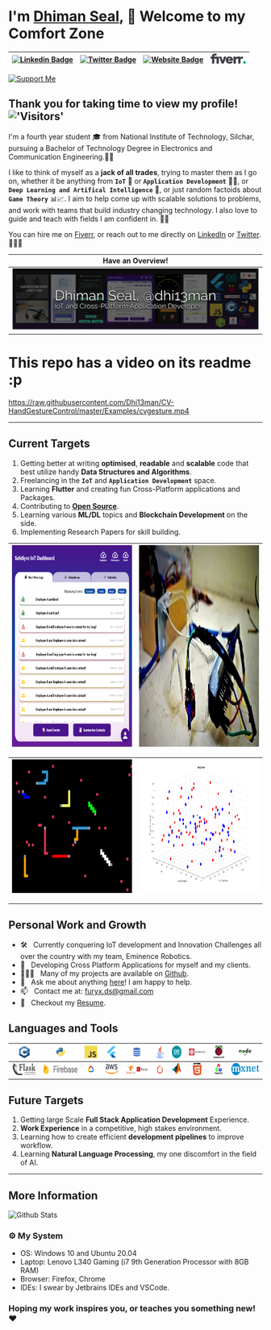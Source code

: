 # I'm [Dhiman Seal](https://github.com/dhi13man/), 👋 Welcome to my Comfort Zone

| [![Linkedin Badge](https://img.shields.io/badge/-LinkedIn-0e76a8?style=flat-square&logo=Linkedin&logoColor=white)](https://linkedin.com/in/dhi13man) | [![Twitter Badge](https://img.shields.io/badge/-Twitter-00acee?style=flat-square&logo=Twitter&logoColor=white)](https://twitter.com/dhi13man) | [![Website Badge](https://img.shields.io/badge/Website-3b5998?style=flat-square&logo=google-chrome&logoColor=white)](https://www.eminencerobotics.org/) | [<img height="20" width="70" src="assets/other/fiverr_badge.jpg" alt="Fiverr Badge">](https://www.fiverr.com/share/Qdm8oR) |
| :---: | :---: | :---: | :---: |

[![Support Me](https://img.buymeacoffee.com/button-api/?text=Support%20my%20Work!&emoji=%F0%9F%92%BB&slug=dhi13man&button_colour=FF5F5F&font_colour=ffffff&font_family=Bree&outline_colour=000000&coffee_colour=FFDD00)](https://www.buymeacoffee.com/dhi13man)

## Thank you for taking time to view my profile! &nbsp; !['Visitors'](https://visitor-badge.glitch.me/badge?page_id=dhi13man.dhi13man&style=flat-square&color=0088cc)

I'm a fourth year student 🎓 from National Institute of Technology, Silchar, pursuing a Bachelor of Technology Degree in Electronics and Communication Engineering.🔌📶

I like to think of myself as a **jack of all trades**, trying to master them as I go on, whether it be anything from **`IoT`** 🤖 or **`Application Development`** 👨‍💻, or  **`Deep Learning and Artifical Intelligence`** 🧠, or just random factoids about **`Game Theory`** 📊📈. I aim to help come up with scalable solutions to problems, and work with teams that build industry changing technology. I also love to guide and teach with fields I am confident in. 👨‍🏫

You can hire me on [Fiverr](https://www.fiverr.com/dhiman13), or reach out to me directly on [LinkedIn](https://linkedin.com/in/dhi13man) or [Twitter](https://twitter.com/dhi13man). 💬💬💬

| Have an Overview! |
| :---------------: |
| [![Cover Photo](./assets/other/LinkedIn_cover.png)](https://linkedin.com/in/dhi13man) |

# This repo has a video on its readme :p


https://raw.githubusercontent.com/Dhi13man/CV-HandGestureControl/master/Examples/cvgesture.mp4



---

## Current Targets

1. Getting better at writing **optimised**, **readable** and **scalable** code that best utilize handy **Data Structures and Algorithms**.
2. Freelancing in the **`IoT`** and **`Application Development`** space.
3. Learning **Flutter** and creating fun Cross-Platform applications and Packages.
4. Contributing to **[Open Source](https://github.com/Dhi13man?tab=repositories)**.
5. Learning various **ML/DL** topics and **Blockchain Development** on the side.
6. Implementing Research Papers for skill building.

| [<img height="400" width="400" src="assets/demos/demo_safesync.png" alt="SafeSync IoT Dashboard: A full-fledged Employee Management and Workspace Health and Safety ensuring Solution">](https://github.com/Dhi13man/SafeSyncIoT) | [<img height="400" width="400" src="assets/demos/infrawake.jpg" alt="InfrAwake: IoT Driver Safety Solution">](https://www.eminencerobotics.org/) |
| :-------------: | :-------------: |

| [<img height="265" width="400" src="assets/demos/demo_snake.png" alt="A brute force-ish Automatic Snake Game Algorithm">](https://github.com/Dhi13man/SnakeGameAlgo) | [<img height="265" width="400" src="assets/demos/demo_3DES.png" alt="3D Electrostatics Simulator">](https://github.com/Dhi13man/3Dimensional-Electrostatics-Simulation) |
| :-------------: | :-------------: |

---

## Personal Work and Growth

- 🛠 &nbsp; Currently conquering IoT development and Innovation Challenges all over the country with my team, Eminence Robotics.
- 🚀 &nbsp; Developing Cross Platform Applications for myself and my clients.
- 👨🏻‍💻 &nbsp; Many of my projects are available on [Github](https://github.com/Dhi13man?tab=repositories).
- 💬 &nbsp; Ask me about anything [here](https://github.com/Dhi13man/dhi13man/issues/1)! I am happy to help.
- 📫 &nbsp; Contact me at: furyx.ds@gmail.com
- 📝 &nbsp; Checkout my [Resume](https://drive.google.com/file/d/17TrMgHoc7ZR2nsKijzk4slW5lATGI5AN/view?usp=sharing).

## Languages and Tools

| [<code><img height="25" src="https://raw.githubusercontent.com/github/explore/80688e429a7d4ef2fca1e82350fe8e3517d3494d/topics/cpp/cpp.png" alt="cpp"></code>](https://www.cplusplus.com) | [<code><img height="25" src="https://raw.githubusercontent.com/github/explore/80688e429a7d4ef2fca1e82350fe8e3517d3494d/topics/python/python.png" alt="python"></code>](https://www.python.org) | [<code><img height="25" src="https://raw.githubusercontent.com/github/explore/80688e429a7d4ef2fca1e82350fe8e3517d3494d/topics/javascript/javascript.png" alt="javascript"></code>](https://www.javascript.com) | [<code><img height="25" src="assets/icons/ico_flutter.jpg" alt="flutter"></code>](https://flutter.dev) | [<code><img height="25" src="https://raw.githubusercontent.com/github/explore/80688e429a7d4ef2fca1e82350fe8e3517d3494d/topics/sql/sql.png" alt="sql"></code>](https://www.mysql.com) | [<code><img height="25" src="assets/icons/ico_java.jpg" alt="java"></code>](https://www.java.com) | [<code><img height="25" src="assets/icons/ico_arduino.jpg" alt="Arduino"></code>](https://www.arduino.cc) | [<code><img height="25" src="assets/icons/ico_esp.jpg" alt="ESPressif Boards"></code>](https://www.espressif.com/) | [<code><img height="25" src="assets/icons/ico_raspberrypi.jpg" alt="Raspberry Pi"></code>](https://www.raspberrypi.org/) | [<code><img height="25" src="assets/icons/ico_nodejs.jpg" alt="NodeJS"></code>](https://nodejs.org/en/) |
| :---: | :---: | :---: | :---: | :---: | :---: | :---: | :---: | :---: | :---: |
[<code><img height="25" src="assets/icons/ico_flask.jpg" alt="Flask"></code>](https://flask.palletsprojects.com/) | [<code><img height="25" src="assets/icons/ico_firebase.jpg" alt="Firebase"></code>](https://firebase.google.com/) | [<code><img height="25" src="assets/icons/ico_googlecloud.jpg" alt="Google Cloud"></code>](https://cloud.google.com/) | [<code><img height="25" src="assets/icons/ico_aws.jpg" alt="Amazon Web Services"></code>](https://aws.amazon.com) | [<code><img height="25" src="assets/icons/ico_tf.jpg" alt="tensorflow+keras"></code>](https://www.tensorflow.org) | [<code><img height="25" src="assets/icons/ico_pytorch.jpg" alt="pytorch"></code>](https://pytorch.org) | [<code><img height="25" src="assets/icons/ico_matlab.jpg" alt="MATLAB"></code>](https://www.mathworks.com/products/matlab.html) | [<code><img height="25" src="assets/icons/ico_html.jpg" alt="html5"></code>](https://html.com) | [<code><img height="25" src="assets/icons/ico_opencv.jpg" alt="OpenCV"></code>](https://opencv.org) | [<code><img height="25" src="assets/icons/ico_mxnet.jpg" alt="Apache MXNet"></code>](https://mxnet.apache.org) |

## Future Targets

1. Getting large Scale **Full Stack Application Development** Experience.
2. **Work Experience** in a competitive, high stakes environment.
3. Learning how to create efficient **development pipelines** to improve workflow.
4. Learning **Natural Language Processing**, my one discomfort in the field of AI.

---

## More Information

![Github Stats](https://github-readme-stats.vercel.app/api?username=dhi13man&show_icons=true&hide_border=true)

### ⚙️ My System

- OS: Windows 10 and Ubuntu 20.04
- Laptop: Lenovo L340 Gaming (i7 9th Generation Processor with 8GB RAM)
- Browser: Firefox, Chrome
- IDEs: I swear by Jetbrains IDEs and VSCode.

### Hoping my work inspires you, or teaches you something new! ❤️
